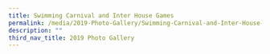 ```yaml
---
title: Swimming Carnival and Inter House Games
permalink: /media/2019-Photo-Gallery/Swimming-Carnival-and-Inter-House-Games/
description: ""
third_nav_title: 2019 Photo Gallery
---
```

